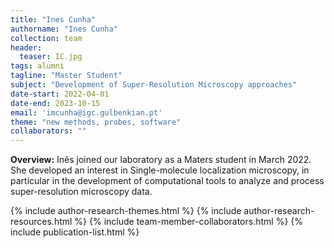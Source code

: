 ```yaml
---
title: "Ines Cunha"
authorname: "Ines Cunha"
collection: team
header:
  teaser: IC.jpg
tags: alumni
tagline: "Master Student"
subject: "Development of Super-Resolution Microscopy approaches"
date-start: 2022-04-01
date-end: 2023-10-15
email: 'imcunha@igc.gulbenkian.pt'
theme: "new methods, probes, software"
collaborators: ""
---
```

<p align= "justify">
<p> <b>Overview:</b>
Inês joined our laboratory as a Maters student in March 2022. She developed an interest in Single-molecule localization microscopy, in particular in the development of computational tools to analyze and process super-resolution microscopy data.

{% include author-research-themes.html %}
{% include author-research-resources.html %}
{% include team-member-collaborators.html %}
{% include publication-list.html %}
